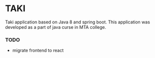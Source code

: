 # TAKI

Taki application based on Java 8 and spring boot.
This application was developed as a part of java curse in MTA college.

### TODO
- migrate frontend to react
